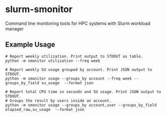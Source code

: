 # slurm-smonitor
Command line monitoring tools for HPC systems with Slurm workload manager

## Example Usage

```
# Report weekly utilization. Print output to STDOUT as table.
python -m smonitor utilization --freq week 

# Report weekly SU usage grouped by account. Print JSON output to STDOUT.
python -m smonitor usage --groups_by account --freq week --groups_by_field su_usage  --format json

# Report total CPU time in seconds and SU usage. Print JSON output to STDOUT.
# Groups the result by users inside an account. 
python -m smonitor usage --groups_by account,user --groups_by_field elapsed_raw,su_usage  --format json
```
